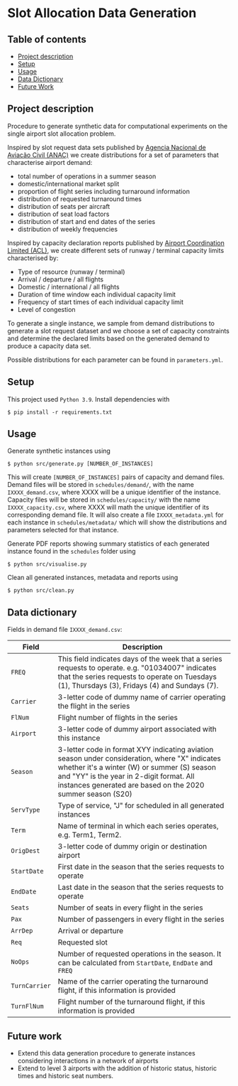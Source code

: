 # Slot Allocation Data Generation

## Table of contents
* [Project description](#project-description)
* [Setup](#setup)
* [Usage](#usage)
* [Data Dictionary](#data-dictionary)
* [Future Work](#future-work)


## Project description

Procedure to generate synthetic data for computational experiments on the single airport slot allocation problem.

Inspired by slot request data sets published by [Agencia Nacional de Aviacão Civil (ANAC)](www.anac.gov.br/en/air-services/slot-coordination) we create distributions for a set of parameters that characterise airport demand:

* total number of operations in a summer season
* domestic/international market split
* proportion of flight series including turnaround information
* distribution of requested turnaround times
* distribution of seats per aircraft
* distribution of seat load factors
* distribution of start and end dates of the series
* distribution of weekly frequencies


Inspired by capacity declaration reports published by [Airport Coordination Limited (ACL)](www.acl-uk.org/latest-airport-info/), we create different sets of runway / terminal capacity limits characterised by:

* Type of resource (runway / terminal)
* Arrival / departure / all flights
* Domestic / international / all flights
* Duration of time window each individual capacity limit
* Frequency of start times of each individual capacity limit
* Level of congestion

To generate a single instance, we sample from demand distributions to generate a slot request dataset and we choose a set of capacity constraints and determine the declared limits based on the generated demand to produce a capacity data set.

Possible distributions for each parameter can be found in `parameters.yml`.

## Setup

This project used `Python 3.9`. Install dependencies with 

```
$ pip install -r requirements.txt
```

## Usage

Generate synthetic instances using

```
$ python src/generate.py [NUMBER_OF_INSTANCES]
```

This will create `[NUMBER_OF_INSTANCES]` pairs of capacity and demand files. Demand files will be stored in `schedules/demand/`, with the name `IXXXX_demand.csv`, where XXXX will be a unique identifier of the instance. Capacity files will be stored in `schedules/capacity/` with the name `IXXXX_capacity.csv`, where XXXX will math the unique identifier of its corresponding demand file. It will also create a file `IXXXX_metadata.yml` for each instance in `schedules/metadata/` which will show the distributions and parameters selected for that instance.


Generate PDF reports showing summary statistics of each generated instance found in the `schedules` folder using

```
$ python src/visualise.py
```

Clean all generated instances, metadata and reports using

```
$ python src/clean.py
```


## Data dictionary

Fields in demand file `IXXXX_demand.csv`:

| Field | Description |
| ----------- | ----------- |
| `FREQ` | This field indicates days of the week that a series requests to operate. e.g. "01034007" indicates that the series requests to operate on Tuesdays (1), Thursdays (3), Fridays (4) and Sundays (7). |
| `Carrier`| 3-letter code of dummy name of carrier operating the flight in the series |
| `FlNum`| Flight number of flights in the series | 
| `Airport` | 3-letter code of dummy airport associated with this instance |
| `Season` | 3-letter code in format XYY indicating aviation season under consideration, where "X" indicates whether it's a winter (W) or summer (S) season and "YY" is the year in 2-digit format. All instances generated are based on the 2020 summer season (S20) |
| `ServType` | Type of service, "J" for scheduled in all generated instances |
| `Term`| Name of terminal in which each series operates, e.g. Term1, Term2. |
| `OrigDest`| 3-letter code of dummy origin or destination airport | 
| `StartDate`| First date in the season that the series requests to operate | 
| `EndDate`| Last date in the season that the series requests to operate | 
| `Seats`| Number of seats in every flight in the series | 
| `Pax`| Number of passengers in every flight in the series | 
| `ArrDep`| Arrival or departure | 
| `Req`| Requested slot | 
| `NoOps`| Number of requested operations in the season. It can be calculated from `StartDate`, `EndDate` and `FREQ` | 
| `TurnCarrier`| Name of the carrier operating the turnaround flight, if this information is provided | 
| `TurnFlNum`| Flight number of the turnaround flight, if this information is provided | 



## Future work

* Extend this data generation procedure to generate instances considering interactions in a network of airports
* Extend to level 3 airports with the addition of historic status, historic times and historic seat numbers.




